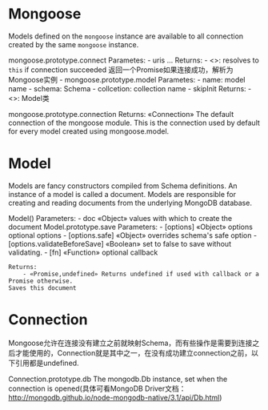 

# Mongoose
Models defined on the `mongoose` instance are available to all connection created by the same `mongoose` instance.

mongoose.prototype.connect
    Parametes:
        - uris ...
    Returns:
        - <<Promise>>: resolves to `this` if connection succeeded 返回一个Promise如果连接成功，解析为Mongoose实例
        - 
mongoose.prototype.model
    Parametes:
        - name: model name
        - schema: Schema
        - collcetion: collection name
        - skipInit
    Returns:
        - <<Model>>: Model类

mongoose.prototype.connection
    Returns:
        «Connection»
    The default connection of the mongoose module.
    This is the connection used by default for every model created using mongoose.model.

# Model

Models are fancy constructors compiled from Schema definitions.
An instance of a model is called a document.
Models are responsible for creating and reading documents from the underlying MongoDB database.

Model()
    Parameters:
        - doc «Object» values with which to create the document
Model.prototype.save
    Parameters:
        - [options] «Object» options optional options
        - [options.safe] «Object» overrides schema's safe option
        - [options.validateBeforeSave] «Boolean» set to false to save without validating.
        - [fn] «Function» optional callback

    Returns:
        - «Promise,undefined» Returns undefined if used with callback or a Promise otherwise.
    Saves this document



# Connection
Mongoose允许在连接没有建立之前就映射Schema，而有些操作是需要到连接之后才能使用的，Connection就是其中之一，在没有成功建立connection之前，以下引用都是undefined.

Connection.prototype.db
    The mongodb.Db instance, set when the connection is opened(具体可看MongoDB Driver文档： http://mongodb.github.io/node-mongodb-native/3.1/api/Db.html)